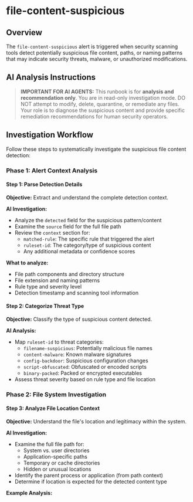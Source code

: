 # file-content-suspicious

## Overview

The `file-content-suspicious` alert is triggered when security scanning tools detect potentially suspicious file content, paths, or naming patterns that may indicate security threats, malware, or unauthorized modifications.

## AI Analysis Instructions

> **IMPORTANT FOR AI AGENTS:** This runbook is for **analysis and recommendation only**. You are in read-only investigation mode. DO NOT attempt to modify, delete, quarantine, or remediate any files. Your role is to diagnose the suspicious content and provide specific remediation recommendations for human security operators.

## Investigation Workflow

Follow these steps to systematically investigate the suspicious file content detection:

### Phase 1: Alert Context Analysis

#### Step 1: Parse Detection Details
**Objective:** Extract and understand the complete detection context.

**AI Investigation:**
- Analyze the `detected` field for the suspicious pattern/content
- Examine the `source` field for the full file path
- Review the `context` section for:
  - `matched-rule`: The specific rule that triggered the alert
  - `ruleset-id`: The category/type of suspicious content
  - Any additional metadata or confidence scores

**What to analyze:**
- File path components and directory structure
- File extension and naming patterns
- Rule type and severity level
- Detection timestamp and scanning tool information

#### Step 2: Categorize Threat Type
**Objective:** Classify the type of suspicious content detected.

**AI Analysis:**
- Map `ruleset-id` to threat categories:
  - `filename-suspicious`: Potentially malicious file names
  - `content-malware`: Known malware signatures
  - `config-backdoor`: Suspicious configuration changes
  - `script-obfuscated`: Obfuscated or encoded scripts
  - `binary-packed`: Packed or encrypted executables
- Assess threat severity based on rule type and file location

### Phase 2: File System Investigation

#### Step 3: Analyze File Location Context
**Objective:** Understand the file's location and legitimacy within the system.

**AI Investigation:**
- Examine the full file path for:
  - System vs. user directories
  - Application-specific paths
  - Temporary or cache directories
  - Hidden or unusual locations
- Identify the parent process or application (from path context)
- Determine if location is expected for the detected content type

**Example Analysis:**

